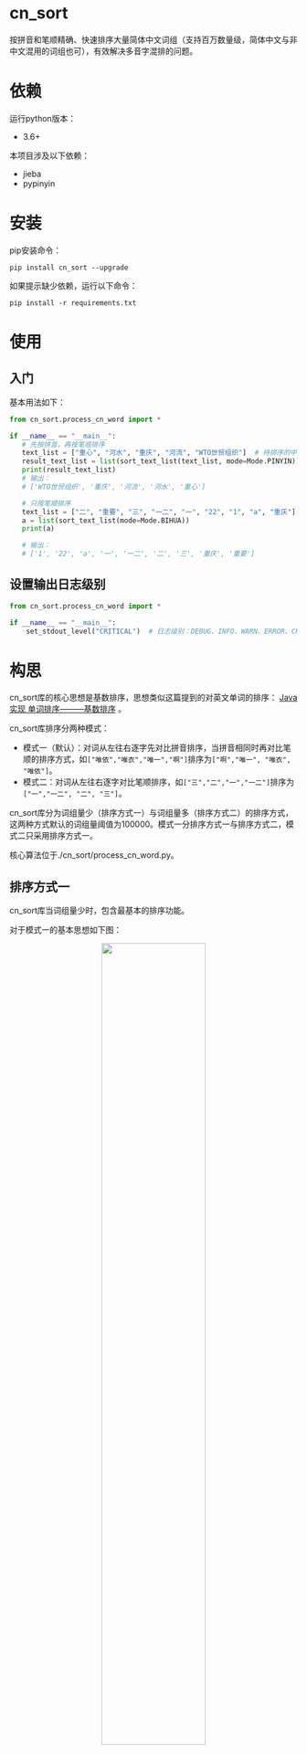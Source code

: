 ﻿# cn_sort

按拼音和笔顺精确、快速排序大量简体中文词组（支持百万数量级，简体中文与非中文混用的词组也可），有效解决多音字混排的问题。

# 依赖

运行python版本：

+ 3.6+

本项目涉及以下依赖：

+ jieba
+ pypinyin

# 安装

pip安装命令：

```shell
pip install cn_sort --upgrade
```

如果提示缺少依赖，运行以下命令：

```shell
pip install -r requirements.txt
```

# 使用

## 入门

基本用法如下：

```python
from cn_sort.process_cn_word import *

if __name__ == "__main__":
   # 先按拼音，再按笔顺排序
   text_list = ["重心", "河水", "重庆", "河流", "WTO世贸组织"]  # 待排序的中文词组列表
   result_text_list = list(sort_text_list(text_list, mode=Mode.PINYIN))  # mode=Mode.pinyin可以不写
   print(result_text_list)
   # 输出：
   # ['WTO世贸组织', '重庆', '河流', '河水', '重心']

   # 只按笔顺排序
   text_list = ["二", "重要", "三", "一二", "一", "22", "1", "a", "重庆"]  # 待排序的中文词组列表
   a = list(sort_text_list(mode=Mode.BIHUA))
   print(a)

   # 输出：
   # ['1', '22', 'a', '一', '一二', '二', '三', '重庆', '重要']
```

## 设置输出日志级别

```python
from cn_sort.process_cn_word import *

if __name__ == "__main__":
    set_stdout_level("CRITICAL")  # 日志级别：DEBUG、INFO、WARN、ERROR、CRITIAL
```

# 构思

cn_sort库的核心思想是基数排序，思想类似这篇提到的对英文单词的排序： [Java 实现 单词排序———基数排序](https://www.jianshu.com/p/3331930a90bf) 。

cn_sort库排序分两种模式：

* 模式一（默认）：对词从左往右逐字先对比拼音排序，当拼音相同时再对比笔顺的排序方式，如`["唯依","唯衣","唯一","啊"]`排序为`["啊","唯一", "唯衣", "唯依"]`。
* 模式二：对词从左往右逐字对比笔顺排序，如`["三","二","一","一二"]`排序为`["一","一二", "二", "三"]`。

cn_sort库分为词组量少（排序方式一）与词组量多（排序方式二）的排序方式，这两种方式默认的词组量阈值为100000。模式一分排序方式一与排序方式二，模式二只采用排序方式一。

核心算法位于./cn_sort/process_cn_word.py。

## 排序方式一

cn_sort库当词组量少时，包含最基本的排序功能。

对于模式一的基本思想如下图：

<div align="center">
  <img src="https://github.com/bmxbmx3/cn_sort/blob/master/readme_pic/%E8%AF%8D%E7%BB%84%E9%87%8F%E5%B0%91.png" width="60%"/>
  <br>词组量少时的排序思想</br>
  <br></br>
</div>

①每个词用pypinyin转化为拼音二维组。

②各字按其拼音和笔顺查表，转化为优先级二维组（列数以所有词的最大长度为界，短于该长度的词末尾补0）

③从最低位往最高位，对优先级二维数组纵向采用python的tim排序，横向采用基数排序。

④查表，将优先级二维数组恢复为排序好的词组。

对于模式二，只需把词组拆成字，再按笔顺转换成对应的优先级二维组即可，原理同上。

## 排序方式二

cn_sort库当词组量多时，采用多进程提高运算速度。先将词组量按cpu数-1来分段，用cpu数-1个生产者进程处理这分段后的词组量，为了提高运行速度，采用jieba分割并过滤出重复的词元，最后将这些词元放于1个消费者进程中，按词组量少时的情况排序，最后再按每个词间的'\n'
定位标志，重新恢复成排序好的词组。大体构思如下：

<div align="center">
  <img src="https://github.com/bmxbmx3/cn_sort/blob/master/readme_pic/%E8%AF%8D%E7%BB%84%E9%87%8F%E5%A4%9A.png" width="60%"/>
  <br>词组量多时的排序思想</br>
  <br></br>
</div>

为了便于对多进程处理中文排序的理解，我这里写了一个demo：

```python
from multiprocessing import *
from multiprocessing.pool import Pool
from openpyxl import Workbook
from time import *


# 这里替换为生产者与消费者进程，包括中文排序
def write_to_excel(num_split):
    index = num_split[0]  # 第index个进程
    num_list = num_split[1]  # 顺序分割后的数据量

    # 写入文件
    wb = Workbook()
    ws = wb.create_sheet("newSheet")
    for i in range(len(num_list)):
        ws.cell(row=i + 1, column=1).value = num_list[i]
    wb.save('test' + str(index) + '.xlsx')
    print("正在生成第" + str(index + 1) + "个文件")


if __name__ == "__main__":

    # 计算程序运行时间
    start_time = time()

    # 原始数据
    num = list(range(1, 1000000 + 1))

    # 分割数据量
    n = 100
    num_split = []
    quotient, remainder = divmod(len(num), n)
    for i in range(n):
        first_index = i * quotient
        end_index = (i + 1) * quotient if i < n - 1 else None
        temp = num[first_index:end_index]
        num_split.append([i, temp])

    # 多进程处理数据（耗尽cpu算力）
    cpu_n = cpu_count()  # 获取cpu数，控制进程量
    pool = Pool(cpu_n)
    for i in range(n):
        pool.apply_async(func=write_to_excel, args=(num_split[i],))
    pool.close()
    pool.join()

    end_time = time()
    print("耗时" + str(end_time - start_time))
```

在这个demo基础上，cn_sort库增添了生产者与消费者进程，以及进程间的通信。

当多进程任务切换频繁出现错误时，应将程序入口放在`if __name__=="__main__":`下执行，除此以外，sort_text_list函数的freeze参数应设置为True：

```python
if __name__ == "__main__":
    set_stdout_level("INFO")
    sort_text_list(["992", "3.", "2.", "重庆", "人民", "Awsl"] * 1000000, freeze=True)

    # 一百万词组量排序输出
    # 2021-03-02 16:36:45,611 - all - INFO - get_text_spit_list函数运行时间为0.182560s
    # 2021-03-02 16:36:48,230 - all - INFO - get_word_dict函数运行时间为0.222509s
    # 2021-03-02 16:37:00,198 - all - INFO - 分词进程1已切割8个不重复的词
    # 2021-03-02 16:37:00,314 - all - INFO - 分词进程9已切割8个不重复的词
    # 2021-03-02 16:37:00,327 - all - INFO - 分词进程5已切割8个不重复的词
    # 2021-03-02 16:37:00,389 - all - INFO - 分词进程3已切割8个不重复的词
    # 2021-03-02 16:37:00,390 - all - INFO - 分词进程10已切割8个不重复的词
    # 2021-03-02 16:37:00,397 - all - INFO - 分词进程2已切割8个不重复的词
    # 2021-03-02 16:37:00,417 - all - INFO - 分词进程4已切割8个不重复的词
    # 2021-03-02 16:37:00,490 - all - INFO - 分词进程11已切割8个不重复的词
    # 2021-03-02 16:37:00,493 - all - INFO - 分词进程6已切割8个不重复的词
    # 2021-03-02 16:37:00,558 - all - INFO - 分词进程7已切割8个不重复的词
    # 2021-03-02 16:37:00,598 - all - INFO - 分词进程8已切割8个不重复的词
    # 2021-03-02 16:37:00,598 - all - INFO - 分词总结果为7个不重复的词
    # 2021-03-02 16:37:02,306 - all - INFO - multiprocess_split_text_list函数运行时间为16.693209s
    # 2021-03-02 16:37:02,308 - all - INFO - hadle_seged_text_word函数运行时间为0.000000s
    # 2021-03-02 16:37:02,448 - all - INFO - sort_text_list函数运行时间为18.033616s
```

## 设置词组量阈值

如果你要更改使用排序方式一与排序方式二之间的词组量阈值，可对sort_text_list函数的threshold参数进行调整：

```python
from cn_sort.process_cn_word import *

if __name__ == "__main__":
    set_stdout_level("INFO")
    sort_text_list(["992", "人民", "Awsl"] * 100000, freeze=True, threshold=5000)

    # 所处理的词组量为3*100000=300000，大于阈值5000，此时cn_sort采用排序方式二
```

## 注意

pypinyin会将一个字的不同声调标注为这种形式：如“啊”字，四种声调及轻声标注为a（轻声）、a1（平声）、a2（上声）、a3（去声）、a4（入声）。

## 日志

cn_sort库保存了中文排序各函数运行的记录。

如果有找不到优先级的词，即pyinyin无法发现该词对应的拼音（表明该词有待收入优先级表中），该记录会存于当前文件夹下所生成的error.log中，显示示例如下：

```locale
2019-10-31 00:34:29,922 - error - ERROR - 无法找到词语“→
”中的拼音索引为“→”
2019-10-31 00:34:48,193 - error - ERROR - 无法找到词语“→
”中的拼音索引为“→”
2021-02-28 17:15:10,143 - error - ERROR - 无法找到词语“→
”中的拼音索引为“→”
``` 

如果你想观察cn_sort库各函数运行的时间等细节，该记录会存于当前文件夹下所生成的all.log中，显示示例如下：

```locale
2021-03-02 16:28:18,582 - all - INFO - multiprocess_split_text_list函数运行时间为19.873153s
2021-03-02 16:28:18,584 - all - INFO - hadle_seged_text_word函数运行时间为0.000000s
2021-03-02 16:28:18,727 - all - INFO - sort_text_list函数运行时间为21.789078s
2021-03-02 16:28:26,124 - all - INFO - radix_sort函数运行时间为2.552099s
2021-03-02 16:36:45,611 - all - INFO - get_text_spit_list函数运行时间为0.182560s
2021-03-02 16:36:48,230 - all - INFO - get_word_dict函数运行时间为0.222509s
2021-03-02 16:37:00,198 - all - INFO - 分词进程1已切割8个不重复的词
2021-03-02 16:37:00,314 - all - INFO - 分词进程9已切割8个不重复的词
2021-03-02 16:37:00,327 - all - INFO - 分词进程5已切割8个不重复的词
2021-03-02 16:37:00,389 - all - INFO - 分词进程3已切割8个不重复的词
2021-03-02 16:37:00,390 - all - INFO - 分词进程10已切割8个不重复的词
2021-03-02 16:37:00,397 - all - INFO - 分词进程2已切割8个不重复的词
2021-03-02 16:37:00,417 - all - INFO - 分词进程4已切割8个不重复的词
2021-03-02 16:37:00,490 - all - INFO - 分词进程11已切割8个不重复的词
2021-03-02 16:37:00,493 - all - INFO - 分词进程6已切割8个不重复的词
2021-03-02 16:37:00,558 - all - INFO - 分词进程7已切割8个不重复的词
2021-03-02 16:37:00,598 - all - INFO - 分词进程8已切割8个不重复的词
2021-03-02 16:37:00,598 - all - INFO - 分词总结果为7个不重复的词
```

# 效果（粗略计算）

试验环境（华硕，已用5年）：

* 系统：Windows 10专业版（64位）
* 处理器： Intel(R) Core(TM) i5-4200H CPU @ 2.80 GHz 2.79 GHz
* 已安装内存：12.0 GB

当词组量<=100000时，对于万级的词组量排序速度大概能控制在1-2秒，十万级的词组量大概能控制在5-10秒。

当词组量>100000时，对于百万级的词组量，排序速度可控制在15-30秒。

process_cn_word.py（含核心算法）主要函数运行时间测试如下：

```python
from cn_sort.process_cn_word import *

if __name__ == "__main__":
    set_stdout_level("INFO")
    print(list(sort_text_list(["awsl", ",wa", "重要", "重庆", "人民", "Awsl"])))

# 输出
# 2021-03-01 12:59:53,215 - all - INFO - handle_text_word函数运行时间为0.000000s
# 2021-03-01 12:59:53,218 - all - INFO - sort_text_list函数运行时间为0.003029s
# 2021-03-01 12:59:53,352 - all - INFO - get_word_dict函数运行时间为0.130002s
# 2021-03-01 12:59:53,355 - all - INFO - radix_sort函数运行时间为0.000000s
# [',wa', 'Awsl', 'awsl', '重庆', '人民', '重要']
```

可见cn_sort库主要耗时在对all_word表（字符优先级表，json文件）的I/O传输上（get_word_dict函数预先获取all_word表以用于排序）。

# 缺陷

此版（第一版）对汉字排序的基本思想，其实属于基数排序的一种：最低位优先基数排序。特别是这篇介绍基数排序相关算法的文章：[常见的五类排序算法图解和实现（多关键字排序：基数排序以及各个排序算法的总结）](https://www.cnblogs.com/kubixuesheng/p/4374225.html)
原来基数排序还有最高位基数排序算法、链式基数排序算法等。这让我突然意识到之前对词组转换为优先级二维组时补0的操作，可能反而给空间复杂度造成了负担，也许换成链式基数排序算法能解决这一问题，而且最高位基数排序算法我也未曾尝试过，想看一下后续如果用它相比最低位基数排序算法在时间复杂度上有没有较大的提升。

同时我也发现，受限于排序算法的稳定性，若词组中大量出现相同或者相近的词，以及词的长度出现某几个词很长而其余的词都很短的情况，程序运行的效率会严重下降。

我所查阅的资料中，算法导论含有用最高位基数排序算法（MSD）对英文单词逐级排序的描述：[Algorithms: String Sorts](https://www.informit.com/articles/article.aspx?p=2180073) 。
后面我会花点时间好好研究一下MSD的原理，看能否应用到第二版cn_sort库中。

此外，词组排序的速度，受限于pypinyin识别拼音时所采用的分词算法（具体参见[对拼音识别的改进建议](https://github.com/mozillazg/python-pinyin/issues/188)）：对比一百万个词组进行分词，用cn_sort库开满4个进程并发排序，jieba的处理速度约为20秒，而pypinyin内置的[中文分词算法](https://github.com/mozillazg/python-pinyin/tree/master/pypinyin/seg)约为60秒——可见小规模词组排序的上限可做进一步提升。未来会联系pypinyin库的作者[mozillazg](https://github.com/mozillazg)，看能否参与改进内置的分词算法，从而摒弃jieba库。

# 表结构

预先收集好两万多个汉字的笔顺与拼音，并排序好汉字的优先级，存储于./cn_sort/res/chinese_words.db，为了pip安装时提高速度，将chinese_words.db精简为json文件，存于./cn_sort/res/all_word.json（预置的汉字优先级表）。

预置的汉字优先级表all_word.json，是采取以空间换时间的思想，将两万多个汉字罗列出它们按拼音和笔顺作标准共同排序下的优先级（对应all_word表中的evaluation_level字段），这样利用hash表的特性，对于一个字能迅速找出它的优先级，从而提高排序速度。

同时为了解决多音字排序的问题，比如`['重要','重庆']`排序为`['重庆','重要']`
，我顺带将一字多音（含轻声）的情况纳入汉字优先级表中，同时为了让cn_sort库更具通用性，all_word表也扩展收入了大小写字母、数字、标点符号等字符，将它们的优先级设在汉字的优先级之前，同时将pypinyin未能识别以及all_word表未收录的字的优先级标注为0（优先级最高）。

表结构如下：

<div align="center">
  <img src="https://github.com/bmxbmx3/cn_sort/blob/master/readme_pic/%E8%A1%A8%E6%A8%A1%E5%9E%8B.png" width="60%"/>
  <br>表模型</br>
  <br></br>
</div>

各表截图：

<div align="center">
  <img src="https://github.com/bmxbmx3/cn_sort/blob/master/readme_pic/pinyin%E8%A1%A8.png" width="60%"/>
  <br>pinyin表</br>
  <br></br>
</div>

<div align="center">
  <img src="https://github.com/bmxbmx3/cn_sort/blob/master/readme_pic/word_pinyin%E8%A1%A8.png" width="60%"/>
  <br>word_pinyin表</br>
  <br></br>
</div>

<div align="center">
  <img src="https://github.com/bmxbmx3/cn_sort/blob/master/readme_pic/bihua%E8%A1%A8.png" width="60%"/>
  <br>bihua表</br>
  <br></br>
</div>

<div align="center">
  <img src="https://github.com/bmxbmx3/cn_sort/blob/master/readme_pic/word%E8%A1%A8.png" width="60%"/>
  <br>word表</br>
  <br></br>
</div>

<div align="center">
  <img src="https://github.com/bmxbmx3/cn_sort/blob/master/readme_pic/all_word%E8%A1%A8.png" width="60%"/>
  <br>all_word表</br>
  <br></br>
</div>

我制作all_word表标注汉字加其他字符的优先级的基本思路：

1. 收集汉字所有可能的拼音，将它们按英文单词排序获得拼音的优先级，存于pinyin表中。
2. 收集两万多个汉字，将pinyin表中拼音的优先级标注在这些汉字上，存于word_pinyin表中。
3. 收集汉字所有可能的笔顺，将它们按笔顺数排序获得笔顺的优先级，存于bihua表中。
4. 按笔顺和拼音作为排序标准（拼音为主，笔顺为辅），排序两万多个汉字的优先级，存于word表中。同时为了区分多音字，将一字多音用“字_音”的标识符（对应word表中的signature字段）标明唯一的多音字，比如将“啊”表示为“啊_
   a”、“啊_a1”、“啊_a2”、“啊_a3”、“啊_a4”的标识符。
5. 将其他字符（大小写字母、数字、标点符号）的优先级与来自word表中汉字的优先级共同存入all_word表中。

# 引申

其实在设计第一版之前，我还见到一种最原始（也许是最早）的中文排序思想，参考这篇文章：[Python 中文排序](http://gerry.lamost.org/blog/?p=338)
。它被转载了多次，基本思路是对于两个词，先从前往后比较拼音的优先级，若拼音优先级相同再比较笔划的优先级，最后比较词长——这是很容易想到的一种中文排序思路，可以用于小规模的中文词汇的排序，但若规模放大，我试过这种排序的效率严重下降，正好自己那段时间学数据结构的知识，又重新设计了一种基数排序中文词汇的方法，万级的规模下效率相比原来有了进一步提升。

当然对这个词汇转化而来的优先级二维数组，还有一种加权排序的思想，如这篇文章：[英文字符串排序算法](https://www.cnblogs.com/Narule/p/12852317.html)
。即从词的开头往后依次对各位字赋予逐渐减少的权重（因为中文排序最原始的思想是从词的第一位往后比较，权重逐渐减少即重要程度从前往后依次降低），然后对词按所组成各字的优先级计算加权和，代表了该词的优先级，最后比较词的优先级即可达到词汇排序的效果。但是这种思想有些弊端，一是权重的选取可以是任意的，不好把握，二是各权值之间必须相差足够大，对词计算后的优先级才能有明显的区分——有点类似TOPSIS算法。碍于计算机对精度的处理，若权值取得不够好，中文排序也差强人意，但若权值相差足够大，万级数量的汉字按其优先级与权值相乘后反而可能会造成溢出。我不太推荐这种加权排序的思想。

也许有人会问我做这个按笔顺与拼音排序的库有什么用，直接按拼音排序有何不可？其实早年有人提出过按笔顺排序是中国特有的排序方式，特别是正式会议的名单中，姓名的排序按笔顺就显得有必要了。我所搜集到的相关资料如下：

* [汉字排序就按中国传统来](http://m.cfan.com.cn/pcarticle/110309)
* [汉字排序——笔画序之议](https://zhuanlan.zhihu.com/p/22474563https://zhuanlan.zhihu.com/p/22474563)
* [按姓氏笔画排序和按姓名笔画排序的规则是什么？](https://www.zhihu.com/question/50695431)
* [按笔画顺序排列是中国特色的名单排序方法](https://zhuanlan.zhihu.com/p/26652690)

也有很多人对这种排序进行过讨论，比如[按姓氏笔画排序在程序中是怎么实现的？](https://bbs.csdn.net/topics/200018185)

当然也有像如段首文字排序、字典的编纂、五笔打字等也会用到按笔顺的排序理念。

随着时代的进步，人们更习惯于打字代替手写，可能会慢慢忽略按笔顺排序的重要性，所以我的cn_sort库也兼具按拼音排序的功能，特别是设计成拼音为主、笔顺为辅的排序方式，以符合人们的习惯。

除此之外，由中文词汇的排序可以扩展到更通用的情况：一个元素同时有多个属性，这些属性按重要程度贡献了元素的排序优先级，一个对象由多个这样的元素按一定顺序组成，现在的要求是对多个对象从前往后按元素的优先级排序。在中文排序的例子中，对象是词，元素是汉字，字同时有拼音（包含多音字）和笔划这两种属性，且汉字以万计；在英文排序的例子中，对象是词，元素是字母，字母同时只有单词表中的顺序属性（大小写也可看做顺序这一属性），且字母只有26个——显然英文排序的情况要比中文排序简单的多，若是推广到中英文混合排序，即词汇中夹杂着汉字与字母，或者更复杂一些，再加上符号，情况变得更困难了，比如知乎的这个问题，涉及对牌照的排序：[要对汽车牌照进行链式基数排序，折半查找，按城市分块索引查找，要求使用顺序表、静态链表等数据结构。?](https://www.zhihu.com/question/27405561)
——就目前来看，词汇排序的首要任务是按所组成语素的优先级，把多个词汇转变成一个二维数组，后面的重点是选用什么样的方法对这个二维数组进行处理来达到词汇排序的效果。

# TODO

## 完善readme

* [ ] 更新表结构部分
* [ ] 介绍排序方式二的多进程机制

## 编程

* [ ] 尝试采用最高位基数排序算法提高速度
* [ ] 尝试采用链式基数排序算法节省空间
* [ ] 更新modify_db/new_chinese_words.db的数据
* [ ] 学习jieba的分词原理，参与改进pypinyin内置的分词算法（原为FMM分词）
* [ ] 增加单元测试

## 部署

* [ ] 更改项目为github action打包部署
* [ ] 迁移项目到gitee

# 声明

cn_sort库为本人（bmxbmx3）设计，若要转载readme.md中的内容或者调用本库，请注明引用或转载，侵权必究。
